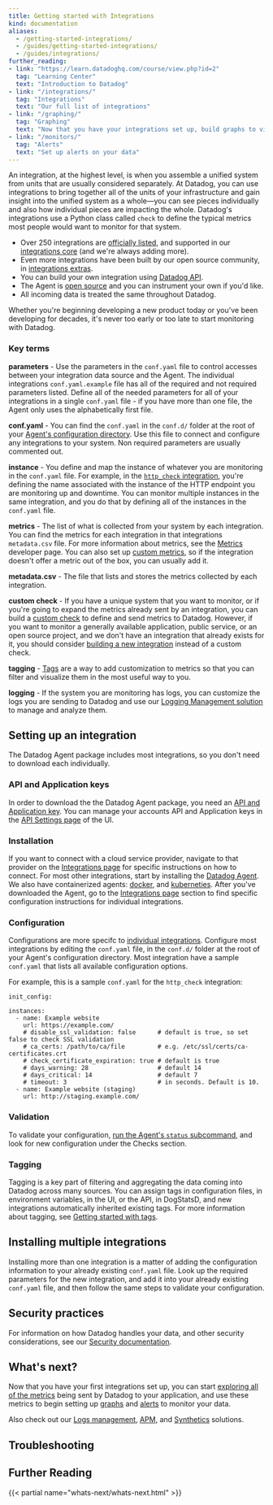```yaml
---
title: Getting started with Integrations
kind: documentation
aliases:
  - /getting-started-integrations/
  - /guides/getting-started-integrations/
  - /guides/integrations/
further_reading:
- link: "https://learn.datadoghq.com/course/view.php?id=2"
  tag: "Learning Center"
  text: "Introduction to Datadog"
- link: "/integrations/"
  tag: "Integrations"
  text: "Our full list of integrations"
- link: "/graphing/"
  tag: "Graphing"
  text: "Now that you have your integrations set up, build graphs to visualize your data"
- link: "/monitors/"
  tag: "Alerts"
  text: "Set up alerts on your data"
---
```


An integration, at the highest level, is when you assemble a unified system from units that are usually considered separately. At Datadog, you can use integrations to bring together all of the units of your infrastructure and gain insight into the unified system as a whole—you can see pieces individually and also how individual pieces are impacting the whole. Datadog's integrations use a Python class called `check` to define the typical metrics most people would want to monitor for that system.

* Over 250 integrations are [officially listed][1], and supported in our [integrations core][2] (and we're always adding more).
* Even more integrations have been built by our open source community, in [integrations extras][3].
* You can build your own integration using [Datadog API][4].
* The Agent is [open source][5] and you can instrument your own if you'd like.
* All incoming data is treated the same throughout Datadog.

Whether you're beginning developing a new product today or you've been developing for decades, it's never too early or too late to start monitoring with Datadog.

### Key terms

**parameters** - Use the parameters in the `conf.yaml` file to control accesses between your integration data source and the Agent. The individual integrations `conf.yaml.example` file has all of the required and not required parameters listed. Define all of the needed parameters for all of your integrations in a single `conf.yaml` file - if you have more than one file, the Agent only uses the alphabetically first file.

**conf.yaml** - You can find the `conf.yaml` in the `conf.d/` folder at the root of your [Agent's configuration directory][6]. Use this file to connect and configure any integrations to your system. Non required parameters are usually commented out.

**instance** - You define and map the instance of whatever you are monitoring in the `conf.yaml` file. For example, in the [`http_check` integration][7], you're defining the name associated with the instance of the HTTP endpoint you are monitoring up and downtime. You can monitor multiple instances in the same integration, and you do that by defining all of the instances in the `conf.yaml` file.

**metrics** - The list of what is collected from your system by each integration. You can find the metrics for each integration in that integrations `metadata.csv` file. For more information about metrics, see the [Metrics][8] developer page. You can also set up [custom metrics][9], so if the integration doesn't offer a metric out of the box, you can usually add it.

**metadata.csv** - The file that lists and stores the metrics collected by each integration.

**custom check** - If you have a unique system that you want to monitor, or if you're going to expand the metrics already sent by an integration, you can build a [custom check][10] to define and send metrics to Datadog. However, if you want to monitor a generally available application, public service, or an open source project, and we don't have an integration that already exists for it, you should consider [building a new integration][11] instead of a custom check.

**tagging** - [Tags][12] are a way to add customization to metrics so that you can filter and visualize them in the most useful way to you.

**logging** - If the system you are monitoring has logs, you can customize the logs you are sending to Datadog and use our [Logging Management solution][13] to manage and analyze them.

## Setting up an integration

The Datadog Agent package includes most integrations, so you don't need to download each individually.

### API and Application keys

In order to download the the Datadog Agent package, you need an [API and Application key][14]. You can manage your accounts API and Application keys in the [API Settings page][15] of the UI.

### Installation

If you want to connect with a cloud service provider, navigate to that provider on the [Integrations page][16] for specific instructions on how to connect. For most other integrations, start by installing the [Datadog Agent][17]. We also have containerized agents: [docker][18], and [kuberneties][19]. After you've downloaded the Agent, go to the [Integrations page][16] section to find specific configuration instructions for individual integrations.

### Configuration

Configurations are more specifc to [individual integrations][16]. Configure most integrations by editing the `conf.yaml` file, in the `conf.d/` folder at the root of your Agent's configuration directory. Most integration have a sample `conf.yaml` that lists all available configuration options.

For example, this is a sample `conf.yaml` for the `http_check` integration:

```
init_config:

instances:
  - name: Example website
    url: https://example.com/
    # disable_ssl_validation: false      # default is true, so set false to check SSL validation
    # ca_certs: /path/to/ca/file         # e.g. /etc/ssl/certs/ca-certificates.crt
    # check_certificate_expiration: true # default is true
    # days_warning: 28                   # default 14
    # days_critical: 14                  # default 7
    # timeout: 3                         # in seconds. Default is 10.
  - name: Example website (staging)
    url: http://staging.example.com/
```

### Validation

To validate your configuration, [run the Agent's `status` subcommand][20], and look for new configuration under the Checks section.

### Tagging

Tagging is a key part of filtering and aggregating the data coming into Datadog across many sources. You can assign tags in configuration files, in environment variables, in the UI, or the API, in DogStatsD, and new integrations automatically inherited existing tags. For more information about tagging, see [Getting started with tags][12].

## Installing multiple integrations

Installing more than one integration is a matter of adding the configuration information to your already existing `conf.yaml` file. Look up the required parameters for the new integration, and add it into your already existing `conf.yaml` file, and then follow the same steps to validate your configuration.

## Security practices

For information on how Datadog handles your data, and other security considerations, see our [Security documentation][21].

## What's next?

Now that you have your first integrations set up, you can start [exploring all of the metrics][22] being sent by Datadog to your application, and use these metrics to begin setting up [graphs][23] and [alerts][24] to monitor your data.

Also check out our [Logs management][13], [APM][25], and [Synthetics][26] solutions.

## Troubleshooting

## Further Reading

{{< partial name="whats-next/whats-next.html" >}}
 
[1]: http://www.datadoghq.com/integrations
[2]: https://github.com/DataDog/integrations-core
[3]: https://github.com/DataDog/integrations-extras
[4]: /api
[5]: https://github.com/DataDog/dd-agent
[6]: /agent/guide/agent-configuration-files/?tab=agentv6#agent-configuration-directory
[7]: https://github.com/DataDog/integrations-core/blob/master/http_check/datadog_checks/http_check/data/conf.yaml.example#L13
[8]: /developers/metrics
[9]: /developers/metrics/custom_metrics
[10]: /developers/write_agent_check/?tab=agentv6
[11]: /developers/integrations/new_check_howto
[12]: /tagging
[13]: /logs
[14]: /account_management/faq/api-app-key-management
[15]: https://app.datadoghq.com/account/settings#api
[16]: /integrations
[17]: https://app.datadoghq.com/account/settings#agent
[18]: https://app.datadoghq.com/account/settings#agent/docker
[19]: https://app.datadoghq.com/account/settings#agent/kubernetes
[20]: /agent/guide/agent-commands/?tab=agentv6#agent-status-and-information
[21]: /security
[22]: /graphing/metrics/explorer
[23]: /graphing
[24]: /monitors
[25]: /tracing
[26]: /synthetics
